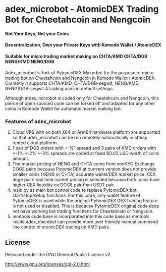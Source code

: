 
# adex_microbot - AtomicDEX Trading Bot for Cheetahcoin and Nengcoin
#### Not Your Keys, Not your Coins
#### Decentralization, Own your Private Keys with Komodo Wallet / AtomicDEX
#### Suitable for micro trading market making on CHTA/KMD CHTA/DGB NENG/KMD NENG/DGB

Adex_microbot is fork of PytomicDEX Makerbot for the purpose of micro trading bot on Cheetahcoin and Nengcoin in Komodo Wallet / AtomicDEX.
Currently it supports CHTA/KMD, CHTA/DGB-segwit, NENG/KMD, NENG/DGB-segwit 4 trading pairs in default settings.

Although atdex_microbot is coded only for Cheetahcoin and Nengcoin, this pierce of open sourced code can be forked off and adapted for any other
coins in Komodo Wallet for automatic market making bot.

### Features of adex_microbot

1. Cloud VPS with on both X64 or Arm64 hardware platform are supported so that adex_microbot can be run remotely automatically in cheap rented cloud platform. 
2. 1 pair of DGB orders with +-%1 spread and 3 pairs of KMD orders with +-1% +-2% +-3% spreads are coded at fixed $0.05 USD worth of coins amount.
3. The market pricing of NENG and CHTA come from nonKYC Exchange DOGE pairs because PytomicDEX at currrent version does not provide smaller coins (NENG or CHTA)
accurate wallet/DEX market price. CEX doge pairs real time market pricing is selected because both coins have higher CEX liquidity on DOGE pair than USDT pair.
4. main.py as main bot control code to replace PytomicDEX bot start/stop/setup functions. For this code, only wallet feature of PytomicDEX is used while the original PytomicDEX DEX trading feature is
not used or disabled.  This is because PytomicDEX original code does not have working bot trading functions for Cheetahcoin or Nengcoin.
5. mmtools code base is incorporated into this code base as mmtools inside adex_microbot can provide more user friendly manual command line control of atomicDEX trading on KMD pairs.

License
-------
Released under the GNU General Public License v2

http://www.gnu.org/licenses/gpl-2.0.html
